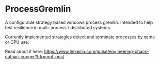 # ProcessGremlin

A configurable strategy based windows process gremlin. Intended to help test resilience in multi-process / distributed systems.

Currently implemented strategies detect and terminate processes by name or CPU use. 

Read about it here: https://www.linkedin.com/pulse/engineering-chaos-nathan-cooper?trk=prof-post
